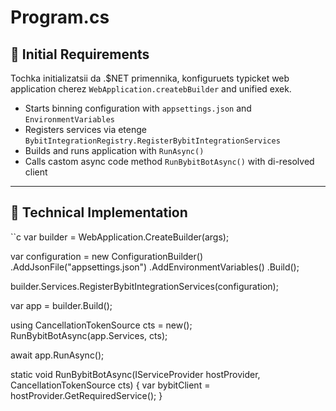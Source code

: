 # Program.cs

## 🐻 Initial Requirements

Tochka initializatsii da .$NET primennika, konfiguruets typicket web application cherez `WebApplication.createbBuilder` and unified exek.

- Starts binning configuration with `appsettings.json` and `EnvironmentVariables`
- Registers services via etenge `BybitIntegrationRegistry.RegisterBybitIntegrationServices`
- Builds and runs application with `RunAsync()`
- Calls castom async code method `RunBybitBotAsync()` with di-resolved client

---

## 📳 Technical Implementation

``c
var builder = WebApplication.CreateBuilder(args);

var configuration = new ConfigurationBuilder()
    .AddJsonFile("appsettings.json")
    .AddEnvironmentVariables()
    .Build();

builder.Services.RegisterBybitIntegrationServices(configuration);

var app = builder.Build();

using CancellationTokenSource cts = new();
RunBybitBotAsync(app.Services, cts);

await app.RunAsync();

static void RunBybitBotAsync(IServiceProvider hostProvider, CancellationTokenSource cts)
{
    var bybitClient = hostProvider.GetRequiredService<IBybitClient>();
}